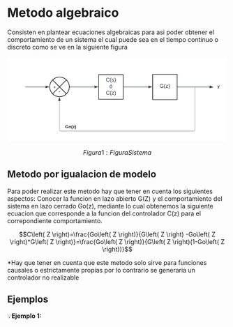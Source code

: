 # Metodo algebraico
Consisten en plantear ecuaciones algebraicas para asi poder obtener el comportamiento de un sistema el cual puede sea en el tiempo continuo o discreto como se ve en la siguiente figura

![Figura de prueba](Sistema.png)

$$Figura 1: Figura Sistema$$

## Metodo por igualacion de modelo
Para poder realizar este metodo hay que tener en cuenta los siguientes aspectos: Conocer la funcion en lazo abierto G(Z) y el comportamiento del sistema en lazo cerrado Go(z), mediante lo cual obtenemos la siguiente ecuacion que corresponde a la funcion del controlador C(z) para el correpondiente comportamiento.

$$C\left( Z \right)=\frac{Go\left( Z \right)}{G\left( Z \right) -Go\left( Z \right)*G\left( Z \right)}=\frac{Go\left( Z \right)}{G\left( Z \right)(1-Go\left( Z \right))}$$

*Hay que tener en cuenta que este metodo solo sirve para funciones causales o estrictamente propias por lo contrario se generaria un controlador no realizable

## Ejemplos 

💡**Ejemplo 1:**
